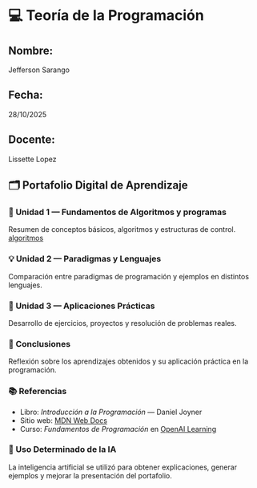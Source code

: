 # 💻 Teoría de la Programación
## Nombre:
Jefferson Sarango
## Fecha:
28/10/2025
## Docente:
Lissette  Lopez
## 🗂️ Portafolio Digital de Aprendizaje

### 📘 Unidad 1 — Fundamentos de Algoritmos y programas
Resumen de conceptos básicos, algoritmos y estructuras de control.
[algoritmos](unidad.md)

### 💡 Unidad 2 — Paradigmas y Lenguajes
Comparación entre paradigmas de programación y ejemplos en distintos lenguajes.

### 🧩 Unidad 3 — Aplicaciones Prácticas
Desarrollo de ejercicios, proyectos y resolución de problemas reales.

### 🧠 Conclusiones
Reflexión sobre los aprendizajes obtenidos y su aplicación práctica en la programación.

### 📚 Referencias
- Libro: *Introducción a la Programación* — Daniel Joyner  
- Sitio web: [MDN Web Docs](https://developer.mozilla.org/es/)  
- Curso: *Fundamentos de Programación* en [OpenAI Learning](https://openai.com/learn)

### 🤖 Uso Determinado de la IA
La inteligencia artificial se utilizó para obtener explicaciones, generar ejemplos y mejorar la presentación del portafolio.
